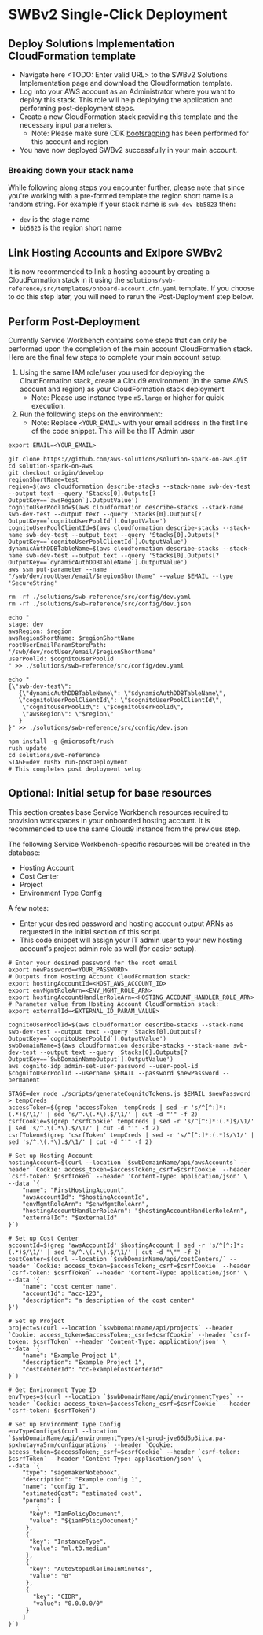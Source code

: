 # SWBv2 Single-Click Deployment

## Deploy Solutions Implementation CloudFormation template
- Navigate here <TODO: Enter valid URL> to the SWBv2 Solutions Implementation page and download the Cloudformation template.
- Log into your AWS account as an Administrator where you want to deploy this stack. This role will help deploying the application and performing post-deployment steps.
- Create a new CloudFormation stack providing this template and the necessary input parameters.
  - Note: Please make sure CDK [bootsrapping](https://docs.aws.amazon.com/cdk/v2/guide/bootstrapping.html) has been performed for this account and region
- You have now deployed SWBv2 successfully in your main account.

### Breaking down your stack name
While following along steps you encounter further, please note that since you're working with a pre-formed template the region short name is a random string. For example if your stack name is `swb-dev-bb5823` then:
- `dev` is the stage name
- `bb5823` is the region short name

## Link Hosting Accounts and Exlpore SWBv2
It is now recommended to link a hosting account by creating a CloudFormation stack in it using the `solutions/swb-reference/src/templates/onboard-account.cfn.yaml` template. If you choose to do this step later, you will need to rerun the Post-Deployment step below.

## Perform Post-Deployment
Currently Service Workbench contains some steps that can only be performed upon the completion of the main account CloudFormation stack. Here are the final few steps to complete your main account setup:<br/>

1. Using the same IAM role/user you used for deploying the CloudFormation stack, create a Cloud9 environment (in the same AWS account and region) as your CloudFormation stack deployment
   - Note: Please use instance type `m5.large` or higher for quick execution.
2. Run the following steps on the environment:
   - Note: Replace `<YOUR_EMAIL>` with your email address in the first line of the code snippet. This will be the IT Admin user

```shell
export EMAIL=<YOUR_EMAIL>

git clone https://github.com/aws-solutions/solution-spark-on-aws.git
cd solution-spark-on-aws
git checkout origin/develop
regionShortName=test
region=$(aws cloudformation describe-stacks --stack-name swb-dev-test --output text --query 'Stacks[0].Outputs[?OutputKey==`awsRegion`].OutputValue')
cognitoUserPoolId=$(aws cloudformation describe-stacks --stack-name swb-dev-test --output text --query 'Stacks[0].Outputs[?OutputKey==`cognitoUserPoolId`].OutputValue')
cognitoUserPoolClientId=$(aws cloudformation describe-stacks --stack-name swb-dev-test --output text --query 'Stacks[0].Outputs[?OutputKey==`cognitoUserPoolClientId`].OutputValue')
dynamicAuthDDBTableName=$(aws cloudformation describe-stacks --stack-name swb-dev-test --output text --query 'Stacks[0].Outputs[?OutputKey==`dynamicAuthDDBTableName`].OutputValue')
aws ssm put-parameter --name "/swb/dev/rootUser/email/$regionShortName" --value $EMAIL --type 'SecureString'

rm -rf ./solutions/swb-reference/src/config/dev.yaml
rm -rf ./solutions/swb-reference/src/config/dev.json

echo "
stage: dev
awsRegion: $region
awsRegionShortName: $regionShortName
rootUserEmailParamStorePath: '/swb/dev/rootUser/email/$regionShortName'
userPoolId: $cognitoUserPoolId
" >> ./solutions/swb-reference/src/config/dev.yaml

echo "
{\"swb-dev-test\": 
   {\"dynamicAuthDDBTableName\": \"$dynamicAuthDDBTableName\",
   \"cognitoUserPoolClientId\": \"$cognitoUserPoolClientId\",
    \"cognitoUserPoolId\": \"$cognitoUserPoolId\",
    \"awsRegion\": \"$region\"
   }
}" >> ./solutions/swb-reference/src/config/dev.json

npm install -g @microsoft/rush
rush update
cd solutions/swb-reference
STAGE=dev rushx run-postDeployment
# This completes post deployment setup
```

## Optional: Initial setup for base resources
This section creates base Service Workbench resources required to provision workspaces in your onboarded hosting account. It is recommended to use the same Cloud9 instance from the previous step. 

The following Service Workbench-specific resources will be created in the database:
- Hosting Account
- Cost Center
- Project
- Environment Type Config

A few notes:
- Enter your desired password and hosting account output ARNs as requested in the initial section of this script.
- This code snippet will assign your IT admin user to your new hosting account's project admin role as well (for easier setup).

```shell
# Enter your desired password for the root email
export newPassword=<YOUR_PASSWORD>
# Outputs from Hosting Account CloudFormation stack:
export hostingAccountId=<HOST_AWS_ACCOUNT_ID>
export envMgmtRoleArn=<ENV_MGMT_ROLE_ARN>
export hostingAccountHandlerRoleArn=<HOSTING_ACCOUNT_HANDLER_ROLE_ARN>
# Parameter value from Hosting Account CloudFormation stack:
export externalId=<EXTERNAL_ID_PARAM_VALUE>

cognitoUserPoolId=$(aws cloudformation describe-stacks --stack-name swb-dev-test --output text --query 'Stacks[0].Outputs[?OutputKey==`cognitoUserPoolId`].OutputValue')
swbDomainName=$(aws cloudformation describe-stacks --stack-name swb-dev-test --output text --query 'Stacks[0].Outputs[?OutputKey==`SwbDomainNameOutput`].OutputValue')
aws cognito-idp admin-set-user-password --user-pool-id $cognitoUserPoolId --username $EMAIL --password $newPassword --permanent

STAGE=dev node ./scripts/generateCognitoTokens.js $EMAIL $newPassword > tempCreds
accessToken=$(grep 'accessToken' tempCreds | sed -r 's/^[^:]*:(.*)$/\1/' | sed 's/^.\(.*\).$/\1/' | cut -d "'" -f 2)
csrfCookie=$(grep 'csrfCookie' tempCreds | sed -r 's/^[^:]*:(.*)$/\1/' | sed 's/^.\(.*\).$/\1/' | cut -d "'" -f 2)
csrfToken=$(grep 'csrfToken' tempCreds | sed -r 's/^[^:]*:(.*)$/\1/' | sed 's/^.\(.*\).$/\1/' | cut -d "'" -f 2)

# Set up Hosting Account
hostingAccount=$(curl --location `$swbDomainName/api/awsAccounts` --header `Cookie: access_token=$accessToken;_csrf=$csrfCookie` --header `csrf-token: $csrfToken` --header 'Content-Type: application/json' \
--data `{
    "name": "FirstHostingAccount",
    "awsAccountId": "$hostingAccountId",
    "envMgmtRoleArn": "$envMgmtRoleArn",
    "hostingAccountHandlerRoleArn": "$hostingAccountHandlerRoleArn",
    "externalId": "$externalId"
}`)

# Set up Cost Center
accountId=$(grep 'awsAccountId' $hostingAccount | sed -r 's/^[^:]*:(.*)$/\1/' | sed 's/^.\(.*\).$/\1/' | cut -d "\"" -f 2)
costCenter=$(curl --location `$swbDomainName/api/costCenters/` --header `Cookie: access_token=$accessToken;_csrf=$csrfCookie` --header `csrf-token: $csrfToken` --header 'Content-Type: application/json' \
--data '{
    "name": "cost center name",
    "accountId": "acc-123",
    "description": "a description of the cost center"
}')

# Set up Project
project=$(curl --location `$swbDomainName/api/projects` --header `Cookie: access_token=$accessToken;_csrf=$csrfCookie` --header `csrf-token: $csrfToken` --header 'Content-Type: application/json' \
--data `{
    "name": "Example Project 1",
    "description": "Example Project 1",
    "costCenterId": "cc-exampleCostCenterId"
}`)

# Get Environment Type ID
envTypes=$(curl --location `$swbDomainName/api/environmentTypes` --header `Cookie: access_token=$accessToken;_csrf=$csrfCookie` --header 'csrf-token: $csrfToken')

# Set up Environment Type Config
envTypeConfig=$(curl --location `$swbDomainName/api/environmentTypes/et-prod-jve66d5p3iica,pa-spxhutayva5rm/configurations` --header `Cookie: access_token=$accessToken;_csrf=$csrfCookie` --header `csrf-token: $csrfToken` --header 'Content-Type: application/json' \
--data `{
    "type": "sagemakerNotebook",
    "description": "Example config 1",
    "name": "config 1",
    "estimatedCost": "estimated cost",
    "params": [
        {
      "key": "IamPolicyDocument",
      "value": "${iamPolicyDocument}"
     },
     {
      "key": "InstanceType",
      "value": "ml.t3.medium"      
     },
     {
      "key": "AutoStopIdleTimeInMinutes",
      "value": "0"
     },
     {
       "key": "CIDR",
       "value": "0.0.0.0/0"
     }
    ]
}`)

```

<br/>

